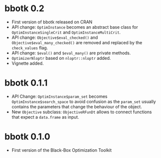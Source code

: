 # bbotk 0.2

- First version of bbotk released on CRAN
- API change: `OptimInstance` becomes an abstract base class for
`OptimInstanceSingleCrit` and `OptimInstanceMultiCrit`.
- API change: `Objective$eval_checked()` and `Objective$eval_many_checked()` are
removed and replaced by the `check_values` flag.
- API change:  `$eval()` and `$eval_many()` are private methods.
- `OptimizerNloptr` based on `nloptr::nloptr` added.
- Vignette added.

# bbotk 0.1.1

- API Change: `OptimInstance$param_set` becomes `OptimInstance$search_space` to
avoid confusion as the `param_set` usually contains the parameters that change
the behaviour of the object.
- New `Objective` subclass: `ObjectiveRFunDt` allows to connect functions that
expect a `data.frame` as input.

# bbotk 0.1.0

- First version of the Black-Box Optimization Toolkit
